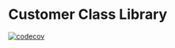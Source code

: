 # Customer Class Library

[![codecov](https://codecov.io/gh/voop87/Customer-Class-Library/branch/master/graph/badge.svg?token=BJHBBBU8JD)](https://codecov.io/gh/voop87/Customer-Class-Library)